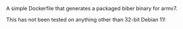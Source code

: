 A simple Dockerfile that generates a packaged biber binary for armv7.

This has not been tested on anything other than 32-bit Debian 11!
